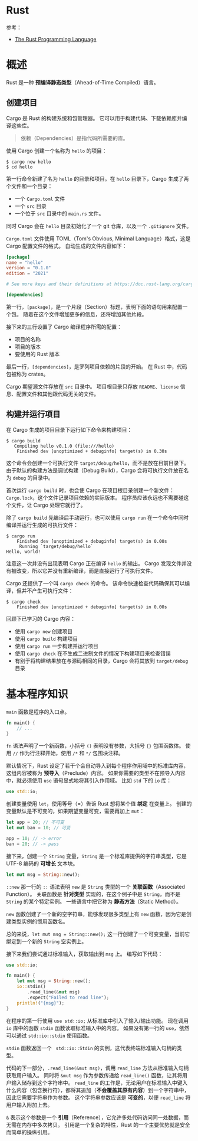 # Rust

参考：

- [The Rust Programming Language](https://doc.rust-lang.org/stable/book)

# 概述

Rust 是一种 **预编译静态类型**（Ahead-of-Time Compiled）语言。

## 创建项目

Cargo 是 Rust 的构建系统和包管理器。
它可以用于构建代码、下载依赖库并编译这些库。

> 依赖（Dependencies）是指代码所需要的库。

使用 Cargo 创建一个名称为 `hello` 的项目：

```
$ cargo new hello
$ cd hello
```

第一行命令新建了名为 `hello` 的目录和项目。在 `hello` 目录下，Cargo 生成了两个文件和一个目录：

- 一个 `Cargo.toml` 文件
- 一个 `src` 目录
- 一个位于 `src` 目录中的 `main.rs` 文件。

同时 Cargo 会在 `hello` 目录初始化了一个 git 仓库，以及一个 `.gitignore` 文件。

`Cargo.toml` 文件使用 TOML（Tom's Obvious, Minimal Language）格式，这是 Cargo 配置文件的格式。
自动生成的文件内容如下：

``` toml
[package]
name = "hello"
version = "0.1.0"
edition = "2021"

# See more keys and their definitions at https://doc.rust-lang.org/cargo/reference/manifest.html

[dependencies]

```

第一行，`[package]`，是一个片段（Section）标题，表明下面的语句用来配置一个包。
随着在这个文件增加更多的信息，还将增加其他片段。

接下来的三行设置了 Cargo 编译程序所需的配置：

- 项目的名称
- 项目的版本
- 要使用的 Rust 版本

最后一行，`[dependencies]`，是罗列项目依赖的片段的开始。
在 Rust 中，代码包被称为 crates。

Cargo 期望源文件存放在 `src` 目录中。
项目根目录只存放 `README`、`license` 信息、配置文件和其他跟代码无关的文件。

## 构建并运行项目

在 Cargo 生成的项目目录下运行如下命令来构建项目：

```
$ cargo build
   Compiling hello v0.1.0 (file:///hello)
    Finished dev [unoptimized + debuginfo] target(s) in 0.30s
```

这个命令会创建一个可执行文件 `target/debug/hello`，而不是放在目前目录下。
由于默认的构建方法是调试构建（Debug Build），Cargo 会将可执行文件放在名为 `debug` 的目录中。

首次运行 `cargo build` 时，也会使 Cargo 在项目根目录创建一个新文件：`Cargo.lock`，这个文件记录项目依赖的实际版本。
程序员应该永远也不需要碰这个文件，让 Cargo 处理它就行了。

除了 `cargo build` 先编译后手动运行，也可以使用 `cargo run` 在一个命令中同时编译并运行生成的可执行文件：

```
$ cargo run
    Finished dev [unoptimized + debuginfo] target(s) in 0.00s
     Running `target/debug/hello`
Hello, world!
```

注意这一次并没有出现表明 Cargo 正在编译 `hello` 的输出。
Cargo 发现文件并没有被改变，所以它并没有重新编译，而是直接运行了可执行文件。

Cargo 还提供了一个叫 `cargo check` 的命令。
该命令快速检查代码确保其可以编译，但并不产生可执行文件：

```
$ cargo check
    Finished dev [unoptimized + debuginfo] target(s) in 0.00s
```

回顾下已学习的 Cargo 内容：

- 使用 `cargo new` 创建项目
- 使用 `cargo build` 构建项目
- 使用 `cargo run` 一步构建并运行项目
- 使用 `cargo check` 在不生成二进制文件的情况下构建项目来检查错误
- 有别于将构建结果放在与源码相同的目录，Cargo 会将其放到 `target/debug` 目录

# 基本程序知识

`main` 函数是程序的入口点。

``` rust
fn main() {
    // ...
}
```

`fn` 语法声明了一个新函数，小括号 `()` 表明没有参数，大括号 `{}` 包围函数体。
使用 `//` 作为行注释开始，使用 `/*` 和 `*/` 包围块注释。

默认情况下，Rust 设定了若干个会自动导入到每个程序作用域中的标准库内容，这组内容被称为 **预导入**（Preclude）内容。
如果你需要的类型不在预导入内容中，就必须使用 `use` 语句显式地将其引入作用域。
比如 `std` 下的 `io` 库：

``` rust
use std::io;
```

创建变量使用 `let`，使用等号（=）告诉 Rust 想将某个值 **绑定** 在变量上。
创建的变量默认是不可变的，如果期望变量可变，需要再加上 `mut`：

``` rust
let app = 20; // 不可变
let mut ban = 10; // 可变

app = 10; // -> error
ban = 20; // -> pass
```

接下来，创建一个 `String` 变量，`String` 是一个标准库提供的字符串类型，它是 UTF-8 编码的 **可增长** 文本块。

``` rust
let mut msg = String::new();
```

`::new` 那一行的 `::` 语法表明 `new` 是 `String` 类型的一个 **关联函数**（Associated Function）。
关联函数是 **针对类型** 实现的，在这个例子中是 `String`，而不是 `String` 的某个特定实例。
一些语言中把它称为 **静态方法**（Static Method）。

`new` 函数创建了一个新的空字符串，能够发现很多类型上有 `new` 函数，因为它是创建类型实例的惯用函数名。

总的来说，`let mut msg = String::new();` 这一行创建了一个可变变量，当前它绑定到一个新的 `String` 空实例上。

接下来我们尝试通过标准输入，获取输出到 `msg` 上。
编写如下代码：

``` rust
use std::io;

fn main() {
    let mut msg = String::new();
    io::stdin()
        .read_line(&mut msg)
        .expect("Failed to read line");
    println!("{msg}");
}
```

在程序的第一行使用 `use std::io;` 从标准库中引入了输入/输出功能。
现在调用 `io` 库中的函数 `stdin` 函数读取标准输入中的内容。
如果没有第一行的 `use`，依然可以通过 `std::io::stdin` 使用函数。

`stdin` 函数返回一个 ` std::io::Stdin` 的实例，这代表终端标准输入句柄的类型。

代码的下一部分，`.read_line(&mut msg)`，调用 `read_line` 方法从标准输入句柄获取用户输入。
同时将 `&mut msg` 作为参数传递给 `read_line()` 函数，让其将用户输入储存到这个字符串中。
`read_line` 的工作是，无论用户在标准输入中键入什么内容（包含换行符），都将其追加（**不会覆盖其原有内容**）到一个字符串中，因此它需要字符串作为参数。
这个字符串参数应该是 **可变的**，以便 `read_line` 将用户输入附加上去。

`&` 表示这个参数是一个 **引用**（Reference），它允许多处代码访问同一处数据，而无需在内存中多次拷贝。
引用是一个复杂的特性，Rust 的一个主要优势就是安全而简单的操纵引用。


